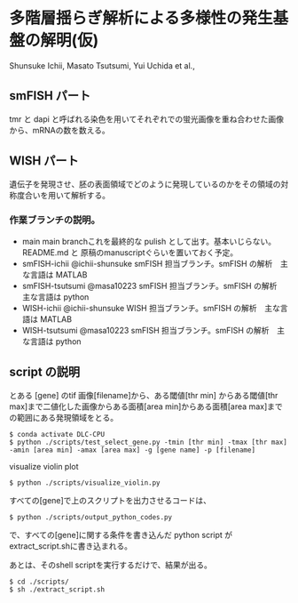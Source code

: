 # 多階層揺らぎ解析による多様性の発生基盤の解明(仮)　
Shunsuke Ichii, Masato Tsutsumi, Yui Uchida et al., 
## smFISH パート
tmr と dapi と呼ばれる染色を用いてそれぞれでの蛍光画像を重ね合わせた画像から、mRNAの数を数える。



## WISH パート
遺伝子を発現させ、胚の表面領域でどのように発現しているのかをその領域の対称度合いを用いて解析する。


### 作業ブランチの説明。
- main 
 main branchこれを最終的な pulish として出す。基本いじらない。 README.md と 原稿のmanuscriptぐらいを置いておく予定。
- smFISH-ichii
@ichii-shunsuke smFISH 担当ブランチ。smFISH の解析　主な言語は MATLAB
- smFISH-tsutsumi
@masa10223 smFISH 担当ブランチ。smFISH の解析　主な言語は python
- WISH-ichii
@ichii-shunsuke WISH 担当ブランチ。smFISH の解析　主な言語は MATLAB
- WISH-tsutsumi
@masa10223 smFISH 担当ブランチ。smFISH の解析　主な言語は python


## script の説明
とある [gene] のtif 画像[filename]から、ある閾値[thr min] からある閾値[thr max]まで二値化した画像からある面積[area min]からある面積[area max]までの範囲にある発現領域をとる。
```
$ conda activate DLC-CPU
$ python ./scripts/test_select_gene.py -tmin [thr min] -tmax [thr max] -amin [area min] -amax [area max] -g [gene name] -p [filename]
```
visualize violin plot
```
$ python ./scripts/visualize_violin.py
```

すべての[gene]で上のスクリプトを出力させるコードは、
```
$ python ./scripts/output_python_codes.py
```
で、すべての[gene]に関する条件を書き込んだ python script が extract_script.shに書き込まれる。

あとは、そのshell scriptを実行するだけで、結果が出る。
```
$ cd ./scripts/
$ sh ./extract_script.sh
```
